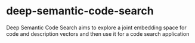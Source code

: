 # deep-semantic-code-search
Deep Semantic Code Search aims to explore a joint embedding space for code and description vectors and then use it for a code search application
